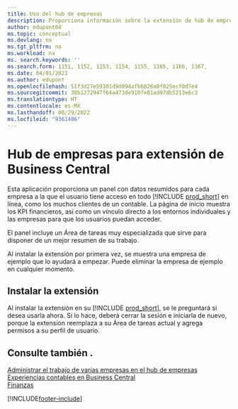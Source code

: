 ```yaml
---
title: Uso del hub de empresas
description: Proporciona información sobre la extensión de hub de empresas que puede utilizar para gestionar su trabajo en varias empresas en Business Central.
author: edupont04
ms.topic: conceptual
ms.devlang: na
ms.tgt_pltfrm: na
ms.workload: na
ms. search.keywords: ''
ms.search.form: 1151, 1152, 1153, 1154, 1155, 1165, 1166, 1167,
ms.date: 04/01/2021
ms.author: edupont
ms.openlocfilehash: 51f3d27e59301d9d094afb6826a0f025ecf0d7e4
ms.sourcegitcommit: 38b1272947f64a473de910fe81ad97db5213e6c3
ms.translationtype: HT
ms.contentlocale: es-MX
ms.lasthandoff: 08/29/2022
ms.locfileid: "9361486"
---
```

# <a name="the-company-hub-for-business-central-extension"></a>Hub de empresas para extensión de Business Central

Esta aplicación proporciona un panel con datos resumidos para cada empresa a la que el usuario tiene acceso en todo [!INCLUDE [prod_short](includes/prod_short.md)] en línea, como los muchos clientes de un contable. La página de inicio muestra los KPI financieros, así como un vínculo directo a los entornos individuales y las empresas para que los usuarios puedan acceder.

El panel incluye un Área de tareas muy especializada que sirve para disponer de un mejor resumen de su trabajo.

Al instalar la extensión por primera vez, se muestra una empresa de ejemplo que lo ayudará a empezar. Puede eliminar la empresa de ejemplo en cualquier momento.

## <a name="installing-the-extension"></a>Instalar la extensión

Al instalar la extensión en su [!INCLUDE [prod_short](includes/prod_short.md)], se le preguntará si desea usarla ahora. Si lo hace, deberá cerrar la sesión e iniciarla de nuevo, porque la extensión reemplaza a su Área de tareas actual y agrega permisos a su perfil de usuario.

## <a name="see-also"></a>Consulte también .

[Administrar el trabajo de varias empresas en el hub de empresas](company-hub.md)  
[Experiencias contables en Business Central](finance-accounting.md)  
[Finanzas](finance.md)  

[!INCLUDE[footer-include](includes/footer-banner.md)]
